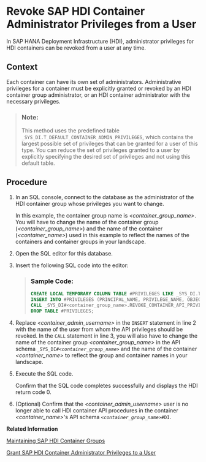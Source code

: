 <!-- loioc59c1123811d4a4c8e81490de26b78df -->

# Revoke SAP HDI Container Administrator Privileges from a User

In SAP HANA Deployment Infrastructure \(HDI\), administrator privileges for HDI containers can be revoked from a user at any time.



## Context

Each container can have its own set of administrators. Administrative privileges for a container must be explicitly granted or revoked by an HDI container group administrator, or an HDI container administrator with the necessary privileges.

> ### Note:  
> This method uses the predefined table `_SYS_DI.T_DEFAULT_CONTAINER_ADMIN_PRIVILEGES`, which contains the largest possible set of privileges that can be granted for a user of this type. You can reduce the set of privileges granted to a user by explicitly specifying the desired set of privileges and not using this default table.



<a name="loioc59c1123811d4a4c8e81490de26b78df__steps_nxw_fsx_k1b"/>

## Procedure

1.  In an SQL console, connect to the database as the administrator of the HDI container group whose privileges you want to change.

    In this example, the container group name is *<container\_group\_name\>*. You will have to change the name of the container group \(*<container\_group\_name\>*\) and the name of the container \(*<container\_name\>*\) used in this example to reflect the names of the containers and container groups in your landscape.

2.  Open the SQL editor for this database.

3.  Insert the following SQL code into the editor:

    > ### Sample Code:  
    > ```sql
    > CREATE LOCAL TEMPORARY COLUMN TABLE #PRIVILEGES LIKE _SYS_DI.TT_API_PRIVILEGES;
    > INSERT INTO #PRIVILEGES (PRINCIPAL_NAME, PRIVILEGE_NAME, OBJECT_NAME) SELECT '<container_admin_username>', PRIVILEGE_NAME, OBJECT_NAME FROM _SYS_DI.T_DEFAULT_CONTAINER_ADMIN_PRIVILEGES WHERE NOT (PRIVILEGE_NAME = 'SELECT' AND OBJECT_NAME LIKE '_SYS_DI.T%');
    > CALL _SYS_DI#<container_group_name>.REVOKE_CONTAINER_API_PRIVILEGES('<container_name>', #PRIVILEGES, _SYS_DI.T_NO_PARAMETERS, ?, ?, ?);
    > DROP TABLE #PRIVILEGES; 
    > ```

4.  Replace *<container\_admin\_username\>* in the `INSERT` statement in line 2 with the name of the user from whom the API privileges should be revoked. In the `CALL` statement in line 3, you will also have to change the name of the container group *<container\_group\_name\>* in the API schema <code>_SYS_DI#<i class="varname">&lt;container_group_name&gt;</i></code> and the name of the container *<container\_name\>* to reflect the group and container names in your landscape.

5.  Execute the SQL code.

    Confirm that the SQL code completes successfully and displays the HDI return code 0.

6.  \(Optional\) Confirm that the *<container\_admin\_username\>* user is no longer able to call HDI container API procedures in the container *<container\_name\>*'s API schema <code><i class="varname">&lt;container_group_name&gt;</i>#DI</code>.


**Related Information**  


[Maintaining SAP HDI Container Groups](maintaining-sap-hdi-container-groups-4e9d597.md "The administrator of an SAP HDI container group is responsible for managing the SAP HDI containers that are organized into one or more HDI container groups.")

[Grant SAP HDI Container Administrator Privileges to a User](grant-sap-hdi-container-administrator-pr-468d01d.md "In SAP HANA Deployment Infrastructure (HDI), administrator privileges for HDI containers can be granted to another user at any time.")


